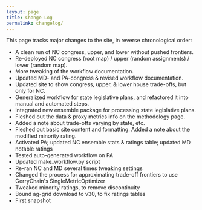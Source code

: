 ```yaml
---
layout: page
title: Change Log
permalink: changelog/
---
```


This page tracks major changes to the site, in reverse chronological order:

- A clean run of NC congress, upper, and lower without pushed frontiers.
- Re-deployed NC congress (root map) / upper (random assignments) / lower (random map).
- More tweaking of the workflow documentation.
- Updated MD- and PA-congress & revised workflow documentation.
- Updated site to show congress, upper, & lower house trade-offs, but only for NC.
- Generalized workflow for state legislative plans, and refactored it into manual and automated steps.
- Integrated new ensemble package for processing state legislative plans.
- Fleshed out the data &amp; proxy metrics info on the methodology page.
- Added a note about trade-offs varying by state, etc.
- Fleshed out basic site content and formatting. Added a note about the modified minority rating.
- Activated PA; updated NC ensemble stats & ratings table; updated MD notable ratings
- Tested auto-generated workflow on PA
- Updated make_workflow.py script
- Re-ran NC and MD several times tweaking settings
- Changed the process for approximating trade-off frontiers to use GerryChain's SingleMetricOptimizer
- Tweaked minority ratings, to remove discontinuity
- Bound ag-grid download to v30, to fix ratings tables
- First snapshot